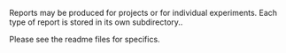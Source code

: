 Reports may be produced for projects or for individual experiments. Each type
of report is stored in its own subdirectory..

Please see the readme files for specifics.
